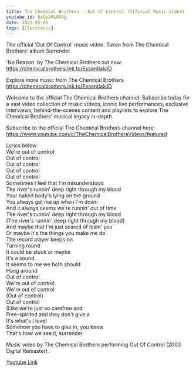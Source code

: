 ```yaml
---
title: The Chemical Brothers - Out Of Control (Official Music Video)
youtube_id: 6sOpbRL8R4g
date: 2023-05-06
tags: [Electronic]
---
```

The official 'Out Of Control' music video. Taken from The Chemical Brothers’ album Surrender.  

'No Reason' by The Chemical Brothers out now: <https://chemicalbrothers.lnk.to/EssentialsID>  


Explore more music from The Chemical Brothers <https://chemicalbrothers.lnk.to/EssentialsID>  

Welcome to the official The Chemical Brothers channel. Subscribe today for a vast video collection of music videos, iconic live performances, exclusive interviews, behind-the-scenes content and playlists to explore The Chemical Brothers’ musical legacy in-depth.  

Subscribe to the official The Chemical Brothers channel here: <https://www.youtube.com/c/TheChemicalBrothersVideos/featured>  

Lyrics below:  
We're out of control  
Out of control  
Out of control  
Out of control  
Out of control  
Sometimes I feel that I'm misunderstood  
The river's runnin' deep right through my blood  
Your naked body's lying on the ground  
You always get me up when I'm down  
And it always seems we're runnin' out of time  
The river's runnin' deep right through my blood  
(The river's runnin' deep right through my blood)  
And maybe that I'm just scared of losin' you  
Or maybe it's the things you make me do  
The record player keeps on  
Turning round  
It could be stuck or maybe  
It's a sound  
It seems to me we both should  
Hang around  
Out of control  
We're out of control  
We're out of control  
(Out of control)  
Out of control  
(Like we're just so carefree and  
Free-spirited and they don't give a  
It's what's I love)  
Somehow you have to give in, you know  
That's how we see it, surrender  

Music video by The Chemical Brothers performing Out Of Control (2003 Digital Remaster).  

[Youtube Link](https://www.youtube.com/watch?v=6sOpbRL8R4g)  
